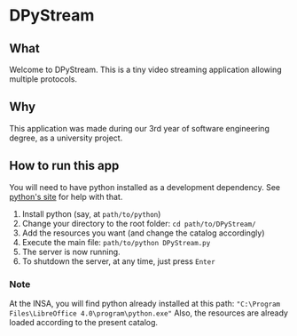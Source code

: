 DPyStream
=========

## What

Welcome to DPyStream. This is a tiny video streaming application allowing multiple protocols.

## Why

This application was made during our 3rd year of software engineering degree, as a university project.

## How to run this app

You will need to have python installed as a development dependency. See [python's site](http://www.python.org/) for help with that.

1. Install python (say, at `path/to/python`)
2. Change your directory to the root folder: `cd path/to/DPyStream/`
3. Add the resources you want (and change the catalog accordingly)
4. Execute the main file: `path/to/python DPyStream.py`
5. The server is now running.
6. To shutdown the server, at any time, just press `Enter`

### Note

At the INSA, you will find python already installed at this path: `"C:\Program Files\LibreOffice 4.0\program\python.exe"`
Also, the resources are already loaded according to the present catalog.
